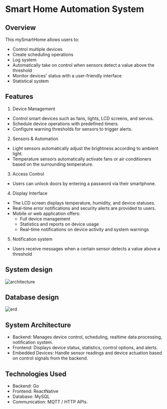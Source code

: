 # Smart Home Automation System
## Overview
This mySmartHome allows users to:
- Control multiple devices
- Create scheduling operations
- Log system
- Automatically take on control when sensors detect a value above the threshold
- Monitor devices' status with a user-friendly interface
- Statistical system
## Features
1. Device Management
- Control smart devices such as fans, lights, LCD screens, and servos.
- Schedule device operations with predefined timers.
- Configure warning thresholds for sensors to trigger alerts.

2. Sensors & Automation
- Light sensors automatically adjust the brightness according to ambient light.
- Temperature sensors automatically activate fans or air conditioners based on the surrounding temperature.

3. Access Control
- Users can unlock doors by entering a password via their smartphone.

4. Display Interface
- The LCD screen displays temperature, humidity, and device statuses.
- Real-time error notifications and security alerts are provided to users.
- Mobile or web application offers:
  - Full device management
  - Statistics and reports on device usage
  - Real-time notifications on device activity and system warnings

5. Notification system
- Users receive messages when a certain sensor detects a value above a threshold


## System design
![architecture](https://github.com/user-attachments/assets/2a8edd9a-8525-476e-a811-56d9cf41113d)
## Database design
![erd](https://github.com/user-attachments/assets/f1684c37-6e0b-4fa2-b829-b16d3bb4391b)

## System Architecture
- Backend: Manages device control, scheduling, realtime data processing, notification system.
- Frontend: Displays device status, statistics, control options, and alerts.
- Embedded Devices: Handle sensor readings and device actuation based on control signals from the backend.

## Technologies Used
- Backend: Go
- Frontend: ReactNative
- Database: MySQL
- Communication: MQTT / HTTP APIs.
